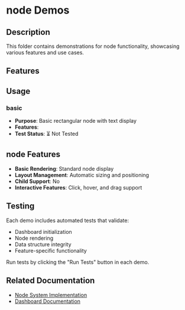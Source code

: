 # node Demos

## Description

This folder contains demonstrations for node functionality, showcasing various features and use cases.

## Features



## Usage

### basic
- **Purpose**: Basic rectangular node with text display
- **Features**: 
- **Test Status**: ⏳ Not Tested

## node Features

- **Basic Rendering**: Standard node display
- **Layout Management**: Automatic sizing and positioning
- **Child Support**: No
- **Interactive Features**: Click, hover, and drag support

## Testing

Each demo includes automated tests that validate:
- Dashboard initialization
- Node rendering
- Data structure integrity
- Feature-specific functionality

Run tests by clicking the "Run Tests" button in each demo.

## Related Documentation

- [Node System Implementation](../7_dashboard/implementation-nodes.md)
- [Dashboard Documentation](../7_dashboard/readme.md)